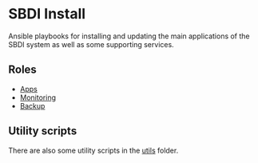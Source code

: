 # SBDI Install

Ansible playbooks for installing and updating the main applications of the SBDI system as well as some supporting services.

## Roles
- [Apps](roles/apps/README.md)
- [Monitoring](roles/monitoring/README.md)
- [Backup](roles/backup/README.md)

## Utility scripts
There are also some utility scripts in the [utils](utils) folder.